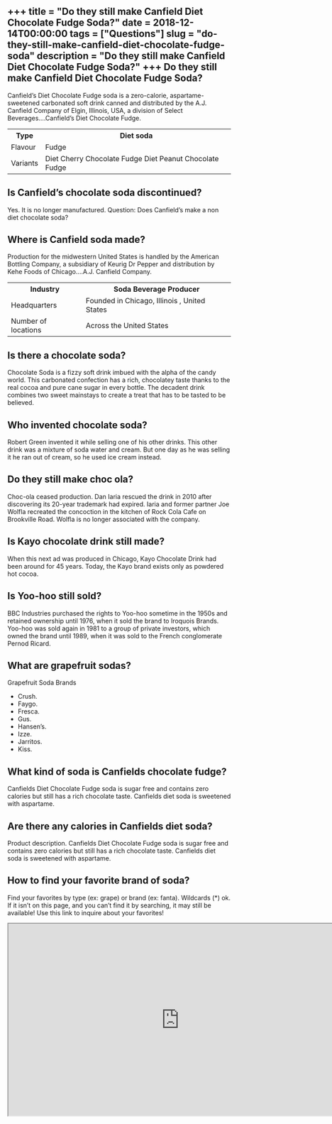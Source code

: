 +++
title = "Do they still make Canfield Diet Chocolate Fudge Soda?"
date = 2018-12-14T00:00:00
tags = ["Questions"]
slug = "do-they-still-make-canfield-diet-chocolate-fudge-soda"
description = "Do they still make Canfield Diet Chocolate Fudge Soda?"
+++
Do they still make Canfield Diet Chocolate Fudge Soda?
------------------------------------------------------

Canfield’s Diet Chocolate Fudge soda is a zero-calorie, aspartame-sweetened carbonated soft drink canned and distributed by the A.J. Canfield Company of Elgin, Illinois, USA, a division of Select Beverages….Canfield’s Diet Chocolate Fudge.

<table><tr><th>Type</th><th>Diet soda</th></tr><tr><td>Flavour</td><td>Fudge</td></tr><tr><td>Variants</td><td>Diet Cherry Chocolate Fudge Diet Peanut Chocolate Fudge</td></tr></table>

Is Canfield’s chocolate soda discontinued?
------------------------------------------

Yes. It is no longer manufactured. Question: Does Canfield’s make a non diet chocolate soda?

Where is Canfield soda made?
----------------------------

Production for the midwestern United States is handled by the American Bottling Company, a subsidiary of Keurig Dr Pepper and distribution by Kehe Foods of Chicago….A.J. Canfield Company.

<table><tr><th>Industry</th><th>Soda Beverage Producer</th></tr><tr><td>Headquarters</td><td>Founded in Chicago, Illinois , United States</td></tr><tr><td>Number of locations</td><td>Across the United States</td></tr></table>

Is there a chocolate soda?
--------------------------

Chocolate Soda is a fizzy soft drink imbued with the alpha of the candy world. This carbonated confection has a rich, chocolatey taste thanks to the real cocoa and pure cane sugar in every bottle. The decadent drink combines two sweet mainstays to create a treat that has to be tasted to be believed.

Who invented chocolate soda?
----------------------------

Robert Green invented it while selling one of his other drinks. This other drink was a mixture of soda water and cream. But one day as he was selling it he ran out of cream, so he used ice cream instead.

Do they still make choc ola?
----------------------------

Choc-ola ceased production. Dan Iaria rescued the drink in 2010 after discovering its 20-year trademark had expired. Iaria and former partner Joe Wolfla recreated the concoction in the kitchen of Rock Cola Cafe on Brookville Road. Wolfla is no longer associated with the company.

Is Kayo chocolate drink still made?
-----------------------------------

When this next ad was produced in Chicago, Kayo Chocolate Drink had been around for 45 years. Today, the Kayo brand exists only as powdered hot cocoa.

Is Yoo-hoo still sold?
----------------------

BBC Industries purchased the rights to Yoo-hoo sometime in the 1950s and retained ownership until 1976, when it sold the brand to Iroquois Brands. Yoo-hoo was sold again in 1981 to a group of private investors, which owned the brand until 1989, when it was sold to the French conglomerate Pernod Ricard.

What are grapefruit sodas?
--------------------------

Grapefruit Soda Brands

- Crush.
- Faygo.
- Fresca.
- Gus.
- Hansen’s.
- Izze.
- Jarritos.
- Kiss.

What kind of soda is Canfields chocolate fudge?
-----------------------------------------------

Canfields Diet Chocolate Fudge soda is sugar free and contains zero calories but still has a rich chocolate taste. Canfields diet soda is sweetened with aspartame.

Are there any calories in Canfields diet soda?
----------------------------------------------

Product description. Canfields Diet Chocolate Fudge soda is sugar free and contains zero calories but still has a rich chocolate taste. Canfields diet soda is sweetened with aspartame.

How to find your favorite brand of soda?
----------------------------------------

Find your favorites by type (ex: grape) or brand (ex: fanta). Wildcards (\*) ok. If it isn’t on this page, and you can’t find it by searching, it may still be available! Use this link to inquire about your favorites!

<iframe allow="accelerometer; autoplay; clipboard-write; encrypted-media; gyroscope; picture-in-picture" allowfullscreen="" class="__youtube_prefs__  epyt-is-override  no-lazyload" data-no-lazy="1" data-origheight="433" data-origwidth="770" data-skipgform_ajax_framebjll="" height="433" id="_ytid_70410" loading="lazy" src="https://www.youtube.com/embed/sVzRTIknZ6Y?enablejsapi=1&autoplay=0&cc_load_policy=0&cc_lang_pref=&iv_load_policy=1&loop=0&modestbranding=0&rel=1&fs=1&playsinline=0&autohide=2&theme=dark&color=red&controls=1&" title="YouTube player" width="770"></iframe>